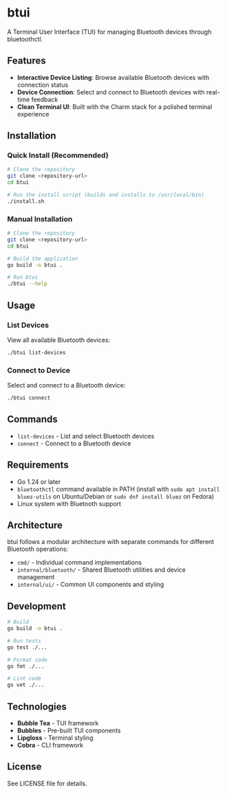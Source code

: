# btui

A Terminal User Interface (TUI) for managing Bluetooth devices through bluetoothctl.

## Features

- **Interactive Device Listing**: Browse available Bluetooth devices with connection status
- **Device Connection**: Select and connect to Bluetooth devices with real-time feedback
- **Clean Terminal UI**: Built with the Charm stack for a polished terminal experience

## Installation

### Quick Install (Recommended)

```bash
# Clone the repository
git clone <repository-url>
cd btui

# Run the install script (builds and installs to /usr/local/bin)
./install.sh
```

### Manual Installation

```bash
# Clone the repository
git clone <repository-url>
cd btui

# Build the application
go build -o btui .

# Run btui
./btui --help
```

## Usage

### List Devices
View all available Bluetooth devices:
```bash
./btui list-devices
```

### Connect to Device
Select and connect to a Bluetooth device:
```bash
./btui connect
```

## Commands

- `list-devices` - List and select Bluetooth devices
- `connect` - Connect to a Bluetooth device

## Requirements

- Go 1.24 or later
- `bluetoothctl` command available in PATH (install with `sudo apt install bluez-utils` on Ubuntu/Debian or `sudo dnf install bluez` on Fedora)
- Linux system with Bluetooth support

## Architecture

btui follows a modular architecture with separate commands for different Bluetooth operations:

- `cmd/` - Individual command implementations
- `internal/bluetooth/` - Shared Bluetooth utilities and device management
- `internal/ui/` - Common UI components and styling

## Development

```bash
# Build
go build -o btui .

# Run tests
go test ./...

# Format code
go fmt ./...

# Lint code
go vet ./...
```

## Technologies

- **Bubble Tea** - TUI framework
- **Bubbles** - Pre-built TUI components  
- **Lipgloss** - Terminal styling
- **Cobra** - CLI framework

## License

See LICENSE file for details.